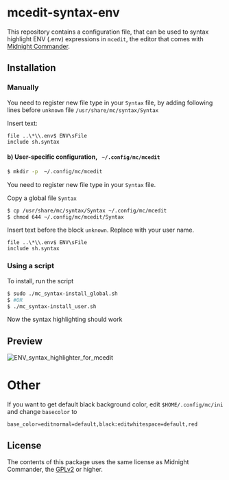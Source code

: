 # mcedit-syntax-env
This repository contains a configuration file, that can be used to syntax
highlight ENV (.env) expressions in `mcedit`, the editor that comes with [Midnight Commander](https://midnight-commander.org).

## Installation
### Manually
You need to register new file type in your `Syntax` file, by adding following lines before `unknown` file `/usr/share/mc/syntax/Syntax` 

Insert text:

```
file ..\*\\.env$ ENV\sFile
include sh.syntax
```

#### b) User-specific configuration, ` ~/.config/mc/mcedit`

```bash
$ mkdir -p  ~/.config/mc/mcedit
```

You need to register new file type in your `Syntax` file.

Copy a global file `Syntax`

```bash
$ cp /usr/share/mc/syntax/Syntax ~/.config/mc/mcedit
$ chmod 644 ~/.config/mc/mcedit/Syntax
```

Insert text before the block `unknown`. Replace <user> with your user name.

```
file ..\*\\.env$ ENV\sFile
include sh.syntax
```

### Using a script
To install, run the script

```bash
$ sudo ./mc_syntax-install_global.sh
$ #OR
$ ./mc_syntax-install_user.sh
```

Now the syntax highlighting should work

## Preview
![ENV_syntax_highlighter_for_mcedit](https://github.com/neosy/mcedit-syntax-env/assets/105918329/497c637a-2826-4f3e-bbe5-ce76d2765661)

# Other
If you want to get default black background color, edit `$HOME/.config/mc/ini` and change `basecolor` to

    base_color=editnormal=default,black:editwhitespace=default,red

## License
The contents of this package uses the same license as Midnight Commander, the [GPLv2](https://www.gnu.org/licenses/gpl-2.0.en.html) or higher.
